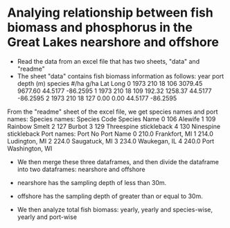 # Analying relationship between fish biomass and phosphorus in the Great Lakes nearshore and offshore
- Read the data from an excel file that has two sheets, "data" and "readme"
- The sheet "data" contains fish biomass information as follows:
   year  port  depth (m)  species     #/ha     g/ha      Lat     Long
0  1973   210         18      106  3079.45  9677.60  44.5177 -86.2595
1  1973   210         18      109   192.32  1258.37  44.5177 -86.2595
2  1973   210         18      127     0.00     0.00  44.5177 -86.2595

From the "readme" sheet of the excel file, we get species names and port names:
Species names:
   Species Code             Species Name
0            106                 Alewife
1            109           Rainbow Smelt
2            127                  Burbot
3            129  Threespine stickleback
4            130   Ninespine stickleback
Port names:
  Port No            Port Name
0    210.0        Frankfort, MI
1    214.0        Ludington, MI
2    224.0        Saugatuck, MI
3    234.0         Waukegan, IL
4    240.0  Port Washington, WI

- We then merge these three dataframes, and then divide the dataframe into two dataframes: nearshore and offshore
- nearshore has the sampling depth of less than 30m.
- offshore has the sampling depth of greater than or equal to 30m.

- We then analyze total fish biomass: yearly, yearly and species-wise, yearly and port-wise 
